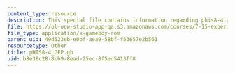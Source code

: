 ```yaml
---
content_type: resource
description: This special file contains information regarding phis8-4 gfp.
file: https://ol-ocw-studio-app-qa.s3.amazonaws.com/courses/7-15-experimental-molecular-genetics-spring-2015/b8e38c288cb98ead25ec8f5ed5413ff8_pHIS8-4_GFP.gb
file_type: application/x-gameboy-rom
parent_uid: 49d523eb-e0bf-aea9-58bf-f53657e2b561
resourcetype: Other
title: pHIS8-4_GFP.gb
uid: b8e38c28-8cb9-8ead-25ec-8f5ed5413ff8
---
```

